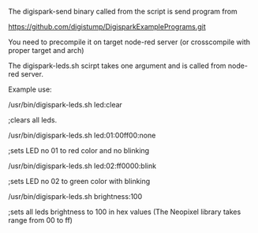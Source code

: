 The digispark-send binary called from the script is send program from 

https://github.com/digistump/DigisparkExamplePrograms.git

You need to precompile it on target node-red server (or crosscompile with proper target and arch)

The digispark-leds.sh scirpt takes one argument and is called from node-red server.


Example use:

/usr/bin/digispark-leds.sh led:clear

;clears all leds.

/usr/bin/digispark-leds.sh led:01:00ff00:none

;sets LED no 01 to red color and no blinking


/usr/bin/digispark-leds.sh led:02:ff0000:blink

;sets LED no 02 to green color with blinking

/usr/bin/digispark-leds.sh brightness:100

;sets all leds brightness to 100 in hex values (The Neopixel library takes range from 00 to ff)

